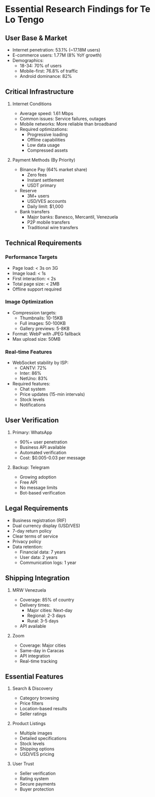 # Essential Research Findings for Te Lo Tengo

## User Base & Market
- Internet penetration: 53.1% (~17.18M users)
- E-commerce users: 1.77M (8% YoY growth)
- Demographics:
  * 18-34: 70% of users
  * Mobile-first: 76.8% of traffic
  * Android dominance: 82%

## Critical Infrastructure
1. Internet Conditions
   - Average speed: 1.61 Mbps
   - Common issues: Service failures, outages
   - Mobile networks: More reliable than broadband
   - Required optimizations:
     * Progressive loading
     * Offline capabilities
     * Low data usage
     * Compressed assets

2. Payment Methods (By Priority)
   - Binance Pay (64% market share)
     * Zero fees
     * Instant settlement
     * USDT primary
   - Reserve
     * 3M+ users
     * USD/VES accounts
     * Daily limit: $1,000
   - Bank transfers
     * Major banks: Banesco, Mercantil, Venezuela
     * P2P mobile transfers
     * Traditional wire transfers

## Technical Requirements

### Performance Targets
- Page load: < 3s on 3G
- Image load: < 1s
- First interaction: < 2s
- Total page size: < 2MB
- Offline support required

### Image Optimization
- Compression targets:
  * Thumbnails: 10-15KB
  * Full images: 50-100KB
  * Gallery previews: 5-8KB
- Format: WebP with JPEG fallback
- Max upload size: 50MB

### Real-time Features
- WebSocket stability by ISP:
  * CANTV: 72%
  * Inter: 86%
  * NetUno: 83%
- Required features:
  * Chat system
  * Price updates (15-min intervals)
  * Stock levels
  * Notifications

## User Verification
1. Primary: WhatsApp
   - 90%+ user penetration
   - Business API available
   - Automated verification
   - Cost: $0.005-0.03 per message

2. Backup: Telegram
   - Growing adoption
   - Free API
   - No message limits
   - Bot-based verification

## Legal Requirements
- Business registration (RIF)
- Dual currency display (USD/VES)
- 7-day return policy
- Clear terms of service
- Privacy policy
- Data retention:
  * Financial data: 7 years
  * User data: 2 years
  * Communication logs: 1 year

## Shipping Integration
1. MRW Venezuela
   - Coverage: 85% of country
   - Delivery times:
     * Major cities: Next-day
     * Regional: 2-3 days
     * Rural: 3-5 days
   - API available

2. Zoom
   - Coverage: Major cities
   - Same-day in Caracas
   - API integration
   - Real-time tracking

## Essential Features
1. Search & Discovery
   - Category browsing
   - Price filters
   - Location-based results
   - Seller ratings

2. Product Listings
   - Multiple images
   - Detailed specifications
   - Stock levels
   - Shipping options
   - USD/VES pricing

3. User Trust
   - Seller verification
   - Rating system
   - Secure payments
   - Buyer protection 